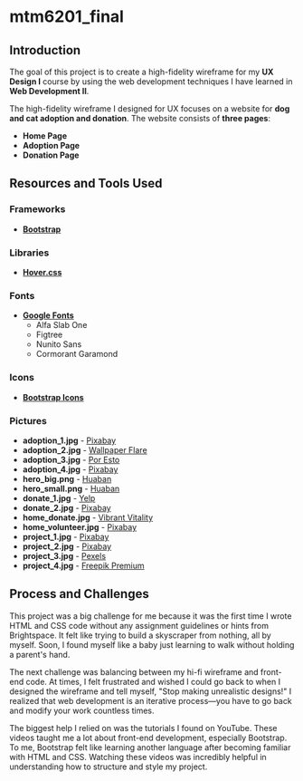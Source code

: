# mtm6201_final

## Introduction
The goal of this project is to create a high-fidelity wireframe for my **UX Design I** course by using the web development techniques I have learned in **Web Development II**.  

The high-fidelity wireframe I designed for UX focuses on a website for **dog and cat adoption and donation**. The website consists of **three pages**:
- **Home Page**
- **Adoption Page**
- **Donation Page**

## Resources and Tools Used

### Frameworks
- **[Bootstrap](https://getbootstrap.com/)**

### Libraries
- **[Hover.css](https://ianlunn.github.io/Hover/)**

### Fonts
- **[Google Fonts](https://fonts.google.com/)**  
  - Alfa Slab One  
  - Figtree  
  - Nunito Sans  
  - Cormorant Garamond  

### Icons
- **[Bootstrap Icons](https://icons.getbootstrap.com/)**

### Pictures
- **adoption_1.jpg** - [Pixabay](https://pixabay.com/photos/dog-pet-canine-animal-fur-snout-3277416/)  
- **adoption_2.jpg** - [Wallpaper Flare](https://www.wallpaperflare.com/calico-cat-playing-wallpaper-23293)  
- **adoption_3.jpg** - [Por Esto](https://www.poresto.net/crop/0-0-1200-600O1F0x0D1030x580C2ae9eb818af6760406557df73c2bdc9b/media/fotografias/fotosnoticias/2023/3/16/270099.png)  
- **adoption_4.jpg** - [Pixabay](https://pixabay.com/photos/animal-hedgehog-pet-mammal-species-468228/)  
- **hero_big.png** - [Huaban](https://gd-hbimg.huaban.com/39b00ef7180b6a6d9fd4d051146debfea26fb021bc085-x3cr5f)  
- **hero_small.png** - [Huaban](https://gd-hbimg.huaban.com/5ef9691a9fae5aef6b1ad6fb4d9c2b135d521a4a90fd4-0FGCmB)  
- **donate_1.jpg** - [Yelp](https://s3-media0.fl.yelpcdn.com/bphoto/QX9i9qSymVWtnWWy7R-pIw/o.jpg)  
- **donate_2.jpg** - [Pixabay](https://pixabay.com/photos/cat-pet-licking-animal-tabby-cat-323262/)  
- **home_donate.jpg** - [Vibrant Vitality](https://vibrantvitalitypk.com/wp-content/uploads/2023/07/heart-8390212_640.webp)  
- **home_volunteer.jpg** - [Pixabay](https://pixabay.com/photos/family-mental-health-home-new-7190618/)  
- **project_1.jpg** - [Pixabay](https://pixabay.com/photos/cupcakes-muffins-baking-2179039/)  
- **project_2.jpg** - [Pixabay](https://pixabay.com/photos/bonfire-camping-people-fire-1867275/)  
- **project_3.jpg** - [Pexels](https://www.pexels.com/photo/house-lights-turned-on-106399/)  
- **project_4.jpg** - [Freepik Premium](https://www.freepik.com/premium-photo/free-photo-cute-boys-play_47803469.html)  

## Process and Challenges

This project was a big challenge for me because it was the first time I wrote HTML and CSS code without any assignment guidelines or hints from Brightspace. It felt like trying to build a skyscraper from nothing, all by myself. Soon, I found myself like a baby just learning to walk without holding a parent's hand.

The next challenge was balancing between my hi-fi wireframe and front-end code. At times, I felt frustrated and wished I could go back to when I designed the wireframe and tell myself, "Stop making unrealistic designs!" I realized that web development is an iterative process—you have to go back and modify your work countless times.

The biggest help I relied on was the tutorials I found on YouTube. These videos taught me a lot about front-end development, especially Bootstrap. To me, Bootstrap felt like learning another language after becoming familiar with HTML and CSS. Watching these videos was incredibly helpful in understanding how to structure and style my project.
